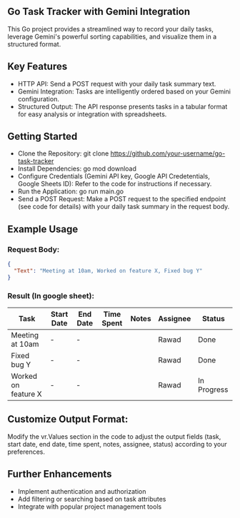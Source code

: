 ## Go Task Tracker with Gemini Integration
 This Go project provides a streamlined way to record your daily tasks, leverage Gemini's powerful sorting capabilities, and visualize them in a structured format.


## Key Features
* HTTP API: Send a POST request with your daily task summary text.
* Gemini Integration: Tasks are intelligently ordered based on your Gemini configuration.
* Structured Output: The API response presents tasks in a tabular format for easy analysis or integration with spreadsheets.

## Getting Started
* Clone the Repository: git clone https://github.com/your-username/go-task-tracker
* Install Dependencies: go mod download
* Configure Credentials (Gemini API key, Google API Credetentials, Google Sheets ID): Refer to the code for instructions if necessary.
* Run the Application: go run main.go
* Send a POST Request: Make a POST request to the specified endpoint (see code for details) with your daily task summary in the request body.

## Example Usage
### Request Body:

```json
{
  "Text": "Meeting at 10am, Worked on feature X, Fixed bug Y"
}
```

### Result (In google sheet):

| Task                 | Start Date | End Date | Time Spent | Notes | Assignee | Status |
|-----------------------|------------|----------|------------|-------|---------|---------|
| Meeting at 10am       | -          | -        |            |        | Rawad    | Done     |
| Fixed bug Y           | -          | -        |            |        | Rawad    | Done     |
| Worked on feature X   | -          | -        |            |        | Rawad    | In Progress|

## Customize Output Format:

Modify the vr.Values section in the code to adjust the output fields (task, start date, end date, time spent, notes, assignee, status) according to your preferences.

## Further Enhancements
* Implement authentication and authorization
* Add filtering or searching based on task attributes
* Integrate with popular project management tools
